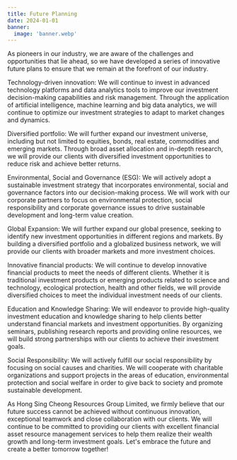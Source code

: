 ```yaml
---
title: Future Planning
date: 2024-01-01
banner:
  image: 'banner.webp'
---
```


As pioneers in our industry, we are aware of the challenges and opportunities that lie ahead, so we have developed a series of innovative future plans to ensure that we remain at the forefront of our industry.

<!--more-->

Technology-driven innovation: We will continue to invest in advanced technology platforms and data analytics tools to improve our investment decision-making capabilities and risk management. Through the application of artificial intelligence, machine learning and big data analytics, we will continue to optimize our investment strategies to adapt to market changes and dynamics.

Diversified portfolio: We will further expand our investment universe, including but not limited to equities, bonds, real estate, commodities and emerging markets. Through broad asset allocation and in-depth research, we will provide our clients with diversified investment opportunities to reduce risk and achieve better returns.

Environmental, Social and Governance (ESG): We will actively adopt a sustainable investment strategy that incorporates environmental, social and governance factors into our decision-making process. We will work with our corporate partners to focus on environmental protection, social responsibility and corporate governance issues to drive sustainable development and long-term value creation.

Global Expansion: We will further expand our global presence, seeking to identify new investment opportunities in different regions and markets. By building a diversified portfolio and a globalized business network, we will provide our clients with broader markets and more investment choices.

Innovative financial products: We will continue to develop innovative financial products to meet the needs of different clients. Whether it is traditional investment products or emerging products related to science and technology, ecological protection, health and other fields, we will provide diversified choices to meet the individual investment needs of our clients.

Education and Knowledge Sharing: We will endeavor to provide high-quality investment education and knowledge sharing to help clients better understand financial markets and investment opportunities. By organizing seminars, publishing research reports and providing online resources, we will build strong partnerships with our clients to achieve their investment goals.

Social Responsibility: We will actively fulfill our social responsibility by focusing on social causes and charities. We will cooperate with charitable organizations and support projects in the areas of education, environmental protection and social welfare in order to give back to society and promote sustainable development.

As Hong Sing Cheong Resources Group Limited, we firmly believe that our future success cannot be achieved without continuous innovation, exceptional teamwork and close collaboration with our clients. We will continue to be committed to providing our clients with excellent financial asset resource management services to help them realize their wealth growth and long-term investment goals. Let's embrace the future and create a better tomorrow together!